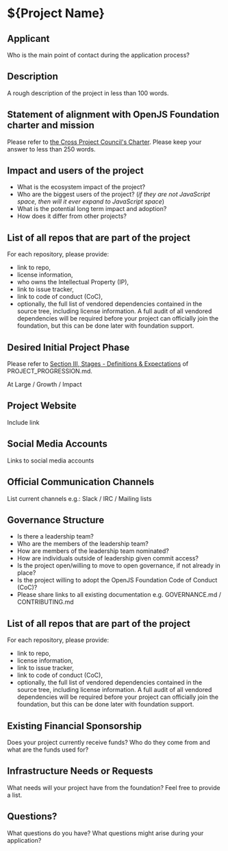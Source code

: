 # ${Project Name}

## Applicant 

Who is the main point of contact during the application process?

## Description

A rough description of the project in less than 100 words.

## Statement of alignment with OpenJS Foundation charter and mission

Please refer to [the Cross Project Council's Charter](https://github.com/openjs-foundation/cross-project-council/blob/master/CPC-CHARTER.md).
Please keep your answer to less than 250 words.

## Impact and users of the project
- What is the ecosystem impact of the project? 
- Who are the biggest users of the project? (_if they are not JavaScript space, then will it ever expand to JavaScript space_)
- What is the potential long term impact and adoption? 
- How does it differ from other projects?

## List of all repos that are part of the project

For each repository, please provide:

- link to repo,
- license information,
- who owns the Intellectual Property (IP),
- link to issue tracker,
- link to code of conduct (CoC),
- optionally, the full list of vendored dependencies contained in the source tree, including license information. A full audit
  of all vendored dependencies will be required before your project can officially join the foundation, but this can be done
  later with foundation support.

## Desired Initial Project Phase

Please refer to [Section III, Stages - Definitions & Expectations](https://github.com/openjs-foundation/cross-project-council/blob/master/PROJECT_PROGRESSION.md#iii-stages---definitions--expectations) of PROJECT_PROGRESSION.md.

At Large / Growth / Impact

## Project Website

Include link

## Social Media Accounts

Links to social media accounts

## Official Communication Channels

List current channels e.g.: Slack / IRC / Mailing lists

## Governance Structure

* Is there a leadership team?
* Who are the members of the leadership team?
* How are members of the leadership team nominated?
* How are individuals outside of leadership given commit access?
* Is the project open/willing to move to open governance, if not already in place?
* Is the project willing to adopt the OpenJS Foundation Code of Conduct (CoC)?
* Please share links to all existing documentation e.g. GOVERNANCE.md / CONTRIBUTING.md

## List of all repos that are part of the project

For each repository, please provide:

- link to repo,
- license information,
- link to issue tracker,
- link to code of conduct (CoC),
- optionally, the full list of vendored dependencies contained in the source tree, including license information. A full audit
  of all vendored dependencies will be required before your project can officially join the foundation, but this can be done
  later with foundation support.

## Existing Financial Sponsorship

Does your project currently receive funds? Who do they come from and what are the funds used for?

## Infrastructure Needs or Requests

What needs will your project have from the foundation? Feel free to provide a list.

## Questions?

What questions do you have? What questions might arise during your application?
